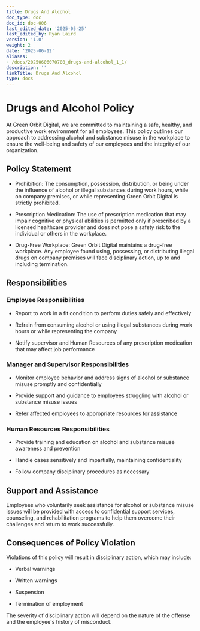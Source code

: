 ```yaml
---
title: Drugs And Alcohol
doc_type: doc
doc_id: doc-006
last_edited_date: '2025-05-25'
last_edited_by: Ryan Laird
version: '1.0'
weight: 2
date: '2025-06-12'
aliases:
- /docs/20250606070708_drugs-and-alcohol_1_1/
description: ''
linkTitle: Drugs And Alcohol
type: docs
---
```


# Drugs and Alcohol Policy

At Green Orbit Digital, we are committed to maintaining a safe, healthy, and productive work environment for all employees. This policy outlines our approach to addressing alcohol and substance misuse in the workplace to ensure the well-being and safety of our employees and the integrity of our organization.

## Policy Statement

- Prohibition: The consumption, possession, distribution, or being under the influence of alcohol or illegal substances during work hours, while on company premises, or while representing Green Orbit Digital is strictly prohibited.

- Prescription Medication: The use of prescription medication that may impair cognitive or physical abilities is permitted only if prescribed by a licensed healthcare provider and does not pose a safety risk to the individual or others in the workplace.

- Drug-Free Workplace: Green Orbit Digital maintains a drug-free workplace. Any employee found using, possessing, or distributing illegal drugs on company premises will face disciplinary action, up to and including termination.

## Responsibilities

### Employee Responsibilities

- Report to work in a fit condition to perform duties safely and effectively

- Refrain from consuming alcohol or using illegal substances during work hours or while representing the company

- Notify supervisor and Human Resources of any prescription medication that may affect job performance

### Manager and Supervisor Responsibilities

- Monitor employee behavior and address signs of alcohol or substance misuse promptly and confidentially

- Provide support and guidance to employees struggling with alcohol or substance misuse issues

- Refer affected employees to appropriate resources for assistance

### Human Resources Responsibilities

- Provide training and education on alcohol and substance misuse awareness and prevention

- Handle cases sensitively and impartially, maintaining confidentiality

- Follow company disciplinary procedures as necessary

## Support and Assistance

Employees who voluntarily seek assistance for alcohol or substance misuse issues will be provided with access to confidential support services, counseling, and rehabilitation programs to help them overcome their challenges and return to work successfully.

## Consequences of Policy Violation

Violations of this policy will result in disciplinary action, which may include:

- Verbal warnings

- Written warnings

- Suspension

- Termination of employment

The severity of disciplinary action will depend on the nature of the offense and the employee's history of misconduct.
